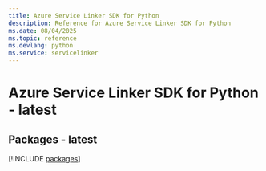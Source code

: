```yaml
---
title: Azure Service Linker SDK for Python
description: Reference for Azure Service Linker SDK for Python
ms.date: 08/04/2025
ms.topic: reference
ms.devlang: python
ms.service: servicelinker
---
```

# Azure Service Linker SDK for Python - latest
## Packages - latest
[!INCLUDE [packages](service-linker-index.md)]